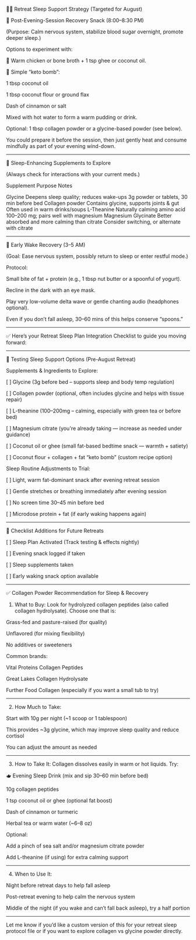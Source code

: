 🧘‍♂️ Retreat Sleep Support Strategy (Targeted for August)

🔸 Post-Evening-Session Recovery Snack (8:00–8:30 PM)

(Purpose: Calm nervous system, stabilize blood sugar overnight, promote deeper sleep.)

Options to experiment with:

🥣 Warm chicken or bone broth + 1 tsp ghee or coconut oil.

🥥 Simple “keto bomb”:

1 tbsp coconut oil

1 tbsp coconut flour or ground flax

Dash of cinnamon or salt

Mixed with hot water to form a warm pudding or drink.


Optional: 1 tbsp collagen powder or a glycine-based powder (see below).


You could prepare it before the session, then just gently heat and consume mindfully as part of your evening wind-down.


---

🔸 Sleep-Enhancing Supplements to Explore

(Always check for interactions with your current meds.)

Supplement	Purpose	Notes

Glycine	Deepens sleep quality; reduces wake-ups	3g powder or tablets, 30 min before bed
Collagen powder	Contains glycine, supports joints & gut	Often used in warm drinks/soups
L-Theanine	Naturally calming amino acid	100–200 mg; pairs well with magnesium
Magnesium Glycinate	Better absorbed and more calming than citrate	Consider switching, or alternate with citrate



---

🔸 Early Wake Recovery (3–5 AM)

(Goal: Ease nervous system, possibly return to sleep or enter restful mode.)

Protocol:

Small bite of fat + protein (e.g., 1 tbsp nut butter or a spoonful of yogurt).

Recline in the dark with an eye mask.

Play very low-volume delta wave or gentle chanting audio (headphones optional).

Even if you don’t fall asleep, 30–60 mins of this helps conserve “spoons.”



---
✅ Here’s your Retreat Sleep Plan Integration Checklist to guide you moving forward:


---

🧪 Testing Sleep Support Options (Pre-August Retreat)

Supplements & Ingredients to Explore:

[ ] Glycine (3g before bed – supports sleep and body temp regulation)

[ ] Collagen powder (optional, often includes glycine and helps with tissue repair)

[ ] L-theanine (100–200mg – calming, especially with green tea or before bed)

[ ] Magnesium citrate (you're already taking — increase as needed under guidance)

[ ] Coconut oil or ghee (small fat-based bedtime snack — warmth + satiety)

[ ] Coconut flour + collagen + fat “keto bomb” (custom recipe option)


Sleep Routine Adjustments to Trial:

[ ] Light, warm fat-dominant snack after evening retreat session

[ ] Gentle stretches or breathing immediately after evening session

[ ] No screen time 30–45 min before bed

[ ] Microdose protein + fat (if early waking happens again)



---

📝 Checklist Additions for Future Retreats

[ ] Sleep Plan Activated (Track testing & effects nightly)

[ ] Evening snack logged if taken

[ ] Sleep supplements taken

[ ] Early waking snack option available



---

✅ Collagen Powder Recommendation for Sleep & Recovery

1. What to Buy: Look for hydrolyzed collagen peptides (also called collagen hydrolysate). Choose one that is:

Grass-fed and pasture-raised (for quality)

Unflavored (for mixing flexibility)

No additives or sweeteners

Common brands:

Vital Proteins Collagen Peptides

Great Lakes Collagen Hydrolysate

Further Food Collagen (especially if you want a small tub to try)




---

2. How Much to Take:

Start with 10g per night (~1 scoop or 1 tablespoon)

This provides ~3g glycine, which may improve sleep quality and reduce cortisol

You can adjust the amount as needed



---

3. How to Take It: Collagen dissolves easily in warm or hot liquids. Try:

🫖 Evening Sleep Drink (mix and sip 30–60 min before bed)

10g collagen peptides

1 tsp coconut oil or ghee (optional fat boost)

Dash of cinnamon or turmeric

Herbal tea or warm water (~6–8 oz)


Optional:

Add a pinch of sea salt and/or magnesium citrate powder

Add L-theanine (if using) for extra calming support



---

4. When to Use It:

Night before retreat days to help fall asleep

Post-retreat evening to help calm the nervous system

Middle of the night (if you wake and can’t fall back asleep), try a half portion



---

Let me know if you’d like a custom version of this for your retreat sleep protocol file or if you want to explore collagen vs glycine powder directly.

